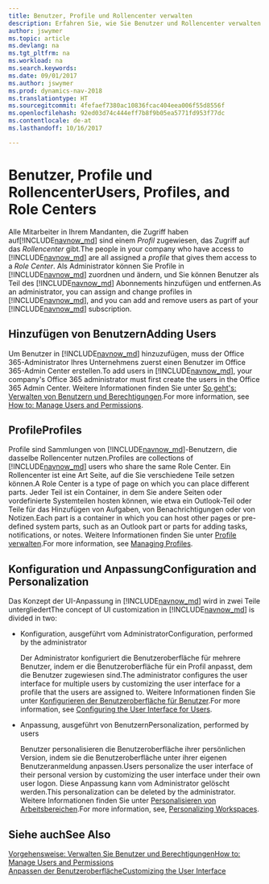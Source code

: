 ```yaml
---
title: Benutzer, Profile und Rollencenter verwalten
description: Erfahren Sie, wie Sie Benutzer und Rollencenter verwalten.
author: jswymer
ms.topic: article
ms.devlang: na
ms.tgt_pltfrm: na
ms.workload: na
ms.search.keywords: 
ms.date: 09/01/2017
ms.author: jswymer
ms.prod: dynamics-nav-2018
ms.translationtype: HT
ms.sourcegitcommit: 4fefaef7380ac10836fcac404eea006f55d8556f
ms.openlocfilehash: 92ed03d74c444eff7b8f9b05ea5771fd953f77dc
ms.contentlocale: de-at
ms.lasthandoff: 10/16/2017

---
```

# <a name="users-profiles-and-role-centers"></a><span data-ttu-id="36440-103">Benutzer, Profile und Rollencenter</span><span class="sxs-lookup"><span data-stu-id="36440-103">Users, Profiles, and Role Centers</span></span>
<span data-ttu-id="36440-104">Alle Mitarbeiter in Ihrem Mandanten, die Zugriff haben auf[!INCLUDE[navnow_md](includes/navnow_md.md)] sind einem *Profil* zugewiesen, das Zugriff  auf das *Rollencenter* gibt.</span><span class="sxs-lookup"><span data-stu-id="36440-104">The people in your company who have access to [!INCLUDE[navnow_md](includes/navnow_md.md)] are all assigned a *profile* that gives them access to a *Role Center*.</span></span> <span data-ttu-id="36440-105">Als Administrator können Sie Profile in [!INCLUDE[navnow_md](includes/navnow_md.md)] zuordnen und ändern, und Sie können Benutzer als Teil des [!INCLUDE[navnow_md](includes/navnow_md.md)] Abonnements hinzufügen und  entfernen.</span><span class="sxs-lookup"><span data-stu-id="36440-105">As an administrator, you can assign and change profiles in [!INCLUDE[navnow_md](includes/navnow_md.md)], and you can add and remove users as part of your [!INCLUDE[navnow_md](includes/navnow_md.md)] subscription.</span></span>  

## <a name="adding-users"></a><span data-ttu-id="36440-106">Hinzufügen von Benutzern</span><span class="sxs-lookup"><span data-stu-id="36440-106">Adding Users</span></span>
<span data-ttu-id="36440-107">Um Benutzer in [!INCLUDE[navnow_md](includes/navnow_md.md)] hinzuzufügen, muss der Office 365-Administrator Ihres Unternehmens zuerst einen Benutzer im Office 365-Admin Center erstellen.</span><span class="sxs-lookup"><span data-stu-id="36440-107">To add users in [!INCLUDE[navnow_md](includes/navnow_md.md)], your company's Office 365 administrator must first create the users in the Office 365 Admin Center.</span></span> <span data-ttu-id="36440-108">Weitere Informationen finden Sie unter [So geht's: Verwalten von Benutzern und Berechtigungen](ui-how-users-permissions.md).</span><span class="sxs-lookup"><span data-stu-id="36440-108">For more information, see [How to: Manage Users and Permissions](ui-how-users-permissions.md).</span></span>  

## <a name="profiles"></a><span data-ttu-id="36440-109">Profile</span><span class="sxs-lookup"><span data-stu-id="36440-109">Profiles</span></span>
<span data-ttu-id="36440-110">Profile sind Sammlungen von [!INCLUDE[navnow_md](includes/navnow_md.md)]-Benutzern, die dasselbe Rollencenter nutzen.</span><span class="sxs-lookup"><span data-stu-id="36440-110">Profiles are collections of [!INCLUDE[navnow_md](includes/navnow_md.md)] users who share the same Role Center.</span></span> <span data-ttu-id="36440-111">Ein Rollencenter ist eine Art Seite, auf die Sie verschiedene Teile setzen können.</span><span class="sxs-lookup"><span data-stu-id="36440-111">A Role Center is a type of page on which you can place different parts.</span></span> <span data-ttu-id="36440-112">Jeder Teil ist ein Container, in dem Sie andere Seiten oder vordefinierte Systemteilen hosten können, wie etwa ein Outlook-Teil oder Teile für das Hinzufügen von Aufgaben, von Benachrichtigungen oder von Notizen.</span><span class="sxs-lookup"><span data-stu-id="36440-112">Each part is a container in which you can host other pages or pre-defined system parts, such as an Outlook part or parts for adding tasks, notifications, or notes.</span></span> <span data-ttu-id="36440-113">Weitere Informationen finden Sie unter [Profile verwalten](admin-profiles.md).</span><span class="sxs-lookup"><span data-stu-id="36440-113">For more information, see [Managing Profiles](admin-profiles.md).</span></span>

## <a name="configuration-and-personalization"></a><span data-ttu-id="36440-114">Konfiguration und Anpassung</span><span class="sxs-lookup"><span data-stu-id="36440-114">Configuration and Personalization</span></span>
<span data-ttu-id="36440-115">Das Konzept der UI-Anpassung in [!INCLUDE[navnow_md](includes/navnow_md.md)] wird in zwei Teile untergliedert</span><span class="sxs-lookup"><span data-stu-id="36440-115">The concept of UI customization in [!INCLUDE[navnow_md](includes/navnow_md.md)] is divided in two:</span></span>  

-   <span data-ttu-id="36440-116">Konfiguration, ausgeführt vom Administrator</span><span class="sxs-lookup"><span data-stu-id="36440-116">Configuration, performed by the administrator</span></span>  

    <span data-ttu-id="36440-117">Der Administrator konfiguriert die Benutzeroberfläche für mehrere Benutzer, indem er die Benutzeroberfläche für ein Profil anpasst, dem die Benutzer zugewiesen sind.</span><span class="sxs-lookup"><span data-stu-id="36440-117">The administrator configures the user interface for multiple users by customizing the user interface for a profile that the users are assigned to.</span></span> <span data-ttu-id="36440-118">Weitere Informationen finden Sie unter [Konfigurieren der Benutzeroberfläche für Benutzer](admin-configure-user-interface.md).</span><span class="sxs-lookup"><span data-stu-id="36440-118">For more information, see [Configuring the User Interface for Users](admin-configure-user-interface.md).</span></span> 

-   <span data-ttu-id="36440-119">Anpassung, ausgeführt von Benutzern</span><span class="sxs-lookup"><span data-stu-id="36440-119">Personalization, performed by users</span></span>  

    <span data-ttu-id="36440-120">Benutzer personalisieren die Benutzeroberfläche ihrer persönlichen Version, indem sie die Benutzeroberfläche unter ihrer eigenen Benutzeranmeldung anpassen.</span><span class="sxs-lookup"><span data-stu-id="36440-120">Users personalize the user interface of their personal version by customizing the user interface under their own user logon.</span></span> <span data-ttu-id="36440-121">Diese Anpassung kann vom Administrator gelöscht werden.</span><span class="sxs-lookup"><span data-stu-id="36440-121">This personalization can be deleted by the administrator.</span></span> <span data-ttu-id="36440-122">Weitere Informationen finden Sie unter [Personalisieren von Arbeitsbereichen](ui-personalization-overview.md).</span><span class="sxs-lookup"><span data-stu-id="36440-122">For more information, see, [Personalizing Workspaces](ui-personalization-overview.md).</span></span> 

## <a name="see-also"></a><span data-ttu-id="36440-123">Siehe auch</span><span class="sxs-lookup"><span data-stu-id="36440-123">See Also</span></span>  
[<span data-ttu-id="36440-124">Vorgehensweise: Verwalten Sie Benutzer und Berechtigungen</span><span class="sxs-lookup"><span data-stu-id="36440-124">How to: Manage Users and Permissions</span></span>](ui-how-users-permissions.md)  
[<span data-ttu-id="36440-125">Anpassen der Benutzeroberfläche</span><span class="sxs-lookup"><span data-stu-id="36440-125">Customizing the User Interface</span></span>](ui-customizing-overview.md)   
<!-- [Security Overview](../Security%20Overview.md)-->

